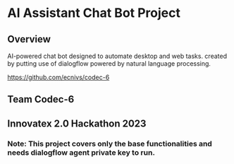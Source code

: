 # AI Assistant Chat Bot Project

## Overview
AI-powered chat bot designed to automate desktop and web tasks. created by putting use of dialogflow powered by natural language processing.

https://github.com/ecnivs/codec-6

## Team Codec-6
## Innovatex 2.0 Hackathon 2023

### Note: This project covers only the base functionalities and needs dialogflow agent private key to run.
